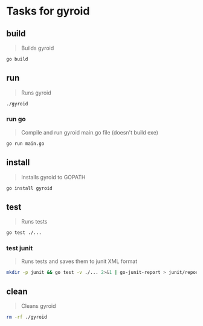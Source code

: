# Tasks for gyroid

## build

> Builds gyroid

```sh
go build
```

## run

> Runs gyroid

```sh
./gyroid
```

### run go

> Compile and run gyroid main.go file (doesn't build exe)

```sh
go run main.go
```

## install

> Installs gyroid to GOPATH

```sh
go install gyroid
```

## test

> Runs tests

```sh
go test ./...
```

### test junit

> Runs tests and saves them to junit XML format

```sh
mkdir -p junit && go test -v ./... 2>&1 | go-junit-report > junit/report.xml
```

## clean

> Cleans gyroid

```sh
rm -rf ./gyroid
```
